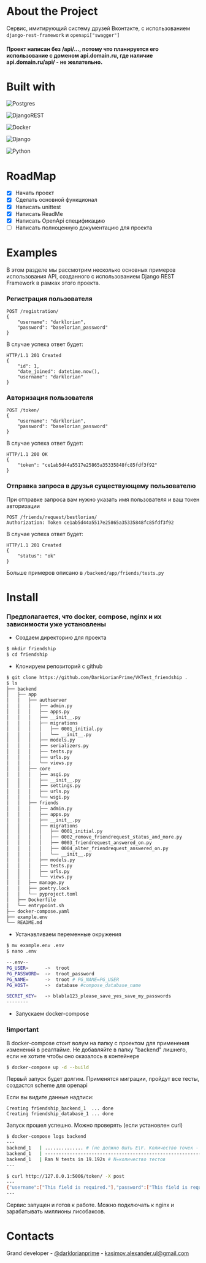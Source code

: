 # About the Project
Сервис, имитирующий систему друзей Вконтакте, с использованием `django-rest-framework` и `openapi["swagger"]`
#### Проект написан без /api/..., потому что планируется его использование с доменом api.domain.ru, где наличие api.domain.ru/api/ - не желательно.
# Built with
![Postgres](https://img.shields.io/badge/postgres-%23316192.svg?style=for-the-badge&logo=postgresql&logoColor=white)

![DjangoREST](https://img.shields.io/badge/DJANGO-REST-ff1709?style=for-the-badge&logo=django&logoColor=white&color=ff1709&labelColor=gray)

![Docker](https://img.shields.io/badge/docker-%230db7ed.svg?style=for-the-badge&logo=docker&logoColor=white)

![Django](https://img.shields.io/badge/django-%23092E20.svg?style=for-the-badge&logo=django&logoColor=white)

![Python](https://img.shields.io/badge/python-3670A0?style=for-the-badge&logo=python&logoColor=ffdd54)
# RoadMap
- [x] Начать проект
- [x] Сделать основной функционал
- [x] Написать unittest
- [x] Написать ReadMe
- [x] Написать OpenApi спецификацию
- [ ] Написать полноценную документацию для проекта

# Examples
В этом разделе мы рассмотрим несколько основных примеров использования API, созданного с использованием Django REST Framework в рамках этого проекта.

### Регистрация пользователя
```
POST /registration/
{
    "username": "darklorian",
    "password": "baselorian_password"
}
```
В случае успеха ответ будет:
```
HTTP/1.1 201 Created
{
    "id": 1,
    "date_joined": datetime.now(),
    "username": "darklorian"
}
```
### Авторизация пользователя
```
POST /token/
{
    "username": "darklorian",
    "password": "baselorian_password"
}
```
В случае успеха ответ будет:
```
HTTP/1.1 200 OK
{
    "token": "ce1ab5d44a5517e25865a35335848fc85fdf3f92"
}
```
### Отправка запроса в друзья существующему пользователю
При отправке запроса вам нужно указать имя пользователя и ваш токен авторизации
```
POST /friends/request/bestlorian/
Authorization: Token ce1ab5d44a5517e25865a35335848fc85fdf3f92
```
В случае успеха ответ будет:
```
HTTP/1.1 201 Created
{
    "status": "ok"
}
```
Больше примеров описано в `/backend/app/friends/tests.py`
# Install
### Предполагается, что docker, compose, nginx и их зависимости уже установлены
- Создаем директорию для проекта
```bash
$ mkdir friendship
$ cd friendship
```
- Клонируем репозиторий с github
```bash
$ git clone https://github.com/DarkLorianPrime/VKTest_friendship .
$ ls
├── backend
│   ├── app
│   │   ├── authserver
│   │   │   ├── admin.py
│   │   │   ├── apps.py
│   │   │   ├── __init__.py
│   │   │   ├── migrations
│   │   │   │   ├── 0001_initial.py
│   │   │   │   └── __init__.py
│   │   │   ├── models.py
│   │   │   ├── serializers.py
│   │   │   ├── tests.py
│   │   │   ├── urls.py
│   │   │   └── views.py
│   │   ├── core
│   │   │   ├── asgi.py
│   │   │   ├── __init__.py
│   │   │   ├── settings.py
│   │   │   ├── urls.py
│   │   │   └── wsgi.py
│   │   ├── friends
│   │   │   ├── admin.py
│   │   │   ├── apps.py
│   │   │   ├── __init__.py
│   │   │   ├── migrations
│   │   │   │   ├── 0001_initial.py
│   │   │   │   ├── 0002_remove_friendrequest_status_and_more.py
│   │   │   │   ├── 0003_friendrequest_answered_on.py
│   │   │   │   ├── 0004_alter_friendrequest_answered_on.py
│   │   │   │   └── __init__.py
│   │   │   ├── models.py
│   │   │   ├── tests.py
│   │   │   ├── urls.py
│   │   │   └── views.py
│   │   ├── manage.py
│   │   ├── poetry.lock
│   │   └── pyproject.toml
│   ├── Dockerfile
│   └── entrypoint.sh
├── docker-compose.yaml
├── example.env
└── README.md
```
- Устанавливаем переменные окружения
```bash
$ mv example.env .env
$ nano .env

--.env--
PG_USER=      ->  troot
PG_PASSWORD=  ->  troot_password
PG_NAME=      ->  troot # PG_NAME=PG_USER
PG_HOST=      ->  database #compose_database_name

SECRET_KEY=   -> blabla123_please_save_yes_save_my_passwords
--------

```
- Запускаем docker-compose
### !important 
В docker-compose стоит волум на папку с проектом для применения изменений в реалтайме. Не добавляйте в папку "backend" лишнего, если не хотите чтобы оно оказалось в контейнере
```bash
$ docker-compose up -d --build
```
Первый запуск будет долгим. Применятся миграции, пройдут все тесты, создастся scheme для openapi 

Если вы видите данные надписи:
```
Creating friendship_backend_1  ... done
Creating friendship_database_1 ... done
```
Запуск прошел успешно. Можно проверять (если установлен curl)
```bash
$ docker-compose logs backend
---
backend_1   | .............. # (не должно быть E\F. Количество точек - N)
backend_1   | ----------------------------------------------------------------------
backend_1   | Ran N tests in 19.192s # N=количество тестов
---

$ curl http://127.0.0.1:5006/token/ -X post 
---
{"username":["This field is required."],"password":["This field is required."]}
---
```
Сервис запущен и готов к работе. Можно подключать к nginx и зарабатывать миллионы лисобаксов.

# Contacts
Grand developer - [@darklorianprime](https://vk.com/darklorianprime) - kasimov.alexander.ul@gmail.com